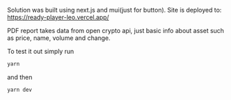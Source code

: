 Solution was built using next.js and mui(just for button). Site is deployed to: https://ready-player-leo.vercel.app/

PDF report takes data from open crypto api, just basic info about asset such as price, name, volume and change.


To test it out simply run 
```bash
yarn 
```
and then
```bash
yarn dev
```
